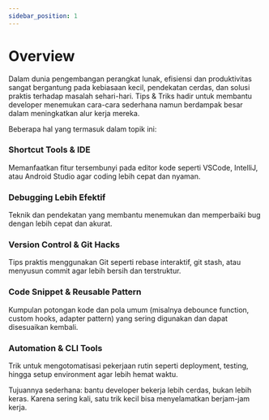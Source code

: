 ```yaml
---
sidebar_position: 1
---
```


# Overview

Dalam dunia pengembangan perangkat lunak, efisiensi dan produktivitas sangat bergantung pada kebiasaan kecil, pendekatan cerdas, dan solusi praktis terhadap masalah sehari-hari. Tips & Triks hadir untuk membantu developer menemukan cara-cara sederhana namun berdampak besar dalam meningkatkan alur kerja mereka.

Beberapa hal yang termasuk dalam topik ini:

### Shortcut Tools & IDE
Memanfaatkan fitur tersembunyi pada editor kode seperti VSCode, IntelliJ, atau Android Studio agar coding lebih cepat dan nyaman.

### Debugging Lebih Efektif
Teknik dan pendekatan yang membantu menemukan dan memperbaiki bug dengan lebih cepat dan akurat.

### Version Control & Git Hacks
Tips praktis menggunakan Git seperti rebase interaktif, git stash, atau menyusun commit agar lebih bersih dan terstruktur.

### Code Snippet & Reusable Pattern
Kumpulan potongan kode dan pola umum (misalnya debounce function, custom hooks, adapter pattern) yang sering digunakan dan dapat disesuaikan kembali.

### Automation & CLI Tools
Trik untuk mengotomatisasi pekerjaan rutin seperti deployment, testing, hingga setup environment agar lebih hemat waktu.

Tujuannya sederhana: bantu developer bekerja lebih cerdas, bukan lebih keras. Karena sering kali, satu trik kecil bisa menyelamatkan berjam-jam kerja.
